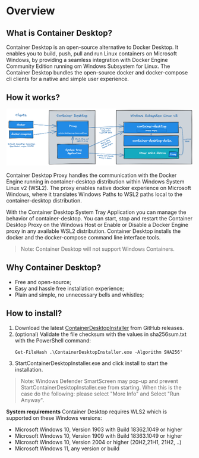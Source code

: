 # Overview
## What is Container Desktop? 

Container Desktop is an open-source alternative to Docker Desktop. It enables you to build, push, pull and run Linux containers on Microsoft Windows, by providing a seamless integration with Docker Engine Community Edition running om Windows Subsystem for Linux. The Container Desktop bundles the open-source docker and docker-compose cli clients for a native and simple user experience.
## How it works?

![](static/img/container-desktop-overview.png)

Container Desktop Proxy handles the communication with the Docker Engine running in container-desktop distribution within Windows System Linux v2 (WSL2). The proxy enables native docker experience on Microsoft Windows, where it translates Windows Paths to WSL2 paths local to the  container-desktop distribution.

With the Container Desktop System Tray Application you can manage the behavior of container-desktop. You can start, stop and restart the Container Desktop Proxy on the Windows Host or Enable or Disable a Docker Engine proxy in any available WSL2 distribution.
Container Desktop installs the docker and the docker-compose command line interface tools.

> Note: Container Desktop will not support Windows Containers.

## Why Container Desktop?

- Free and open-source;
- Easy and hassle free installation experience;
- Plain and simple, no unnecessary bells and whistles;
## How to install?

1. Download the latest [ContainerDesktopInstaller](https://github.com/container-desktop/container-desktop/releases/latest) from GitHub releases.
2. (optional) Validate the file checksum with the values in sha256sum.txt with the PowerShell command: 
    ```
    Get-FileHash .\ContainerDesktopInstaller.exe -Algorithm SHA256'
    ```
3. StartContainerDesktopInstaller.exe and click install to start the installation.

>Note: Windows Defender SmartScreen may pop-up and prevent StartContainerDesktopInstaller.exe from starting. When this is the case do the following: please select "More Info" and Select "Run Anyway".

**System requirements**
Container Desktop requires WLS2 which is supported on these Windows versions:

- Microsoft Windows 10, Version 1903 with Build 18362.1049 or higher
- Microsoft Windows 10, Version 1909 with Build 18363.1049 or higher
- Microsoft Windows 10, Version 2004 or higher (20H2,21H1, 21H2, ..)
- Microsoft Windows 11, any version or build
